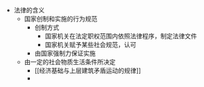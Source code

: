 - 法律的含义
	- 国家创制和实施的行为规范
		- 创制方式
			- 国家机关在法定职权范围内依照法律程序，制定法律文件
			- 国家机关赋予某些社会规范，认可
		- 由国家强制力保证实施
	- 由一定的社会物质生活条件所决定
		- [[经济基础与上层建筑矛盾运动的规律]]
		-